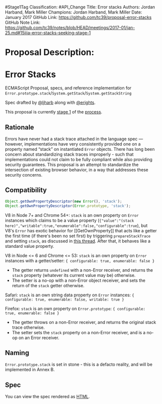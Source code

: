 #Stage1Tag
Classification: #API_Change
Title: Error stacks
Authors: Jordan Harband, Mark Miller
Champions: Jordan Harband, Mark Miller
Date: January 2017
GitHub Link: https://github.com/tc39/proposal-error-stacks
GitHub Note Link: https://github.com/tc39/notes/blob/HEAD/meetings/2017-01/jan-25.md#15iiia-error-stacks-seeking-stage-1

# Proposal Description:
# Error Stacks
ECMAScript Proposal, specs, and reference implementation for `Error.prototype.stack`/`System.getStack`/`System.getStackString`

Spec drafted by [@ljharb](https://github.com/ljharb) along with [@erights](https://github.com/erights).

This proposal is currently [stage 1](https://github.com/tc39/proposals/blob/master/README.md) of the [process](https://tc39.github.io/process-document/).

## Rationale

Errors have never had a stack trace attached in the language spec — however, implementations have very consistently provided one on a property named “stack” on instantiated `Error` objects. There has long been concern about standardizing stack traces improperly - such that implementations could not claim to be fully compliant while also providing security guarantees. This proposal is an attempt to standardize the intersection of existing browser behavior, in a way that addresses these security concerns.

## Compatibility

```js
Object.getOwnPropertyDescriptor(new Error(), 'stack');
Object.getOwnPropertyDescriptor(Error.prototype, 'stack');
```

V8 in Node 7+ and Chrome 54+: `stack` is an own property on `Error` instances which claims to be a value property (`{"value":"(stack here)","writable":true,"enumerable":false,"configurable":true`), but V8's `Error` has exotic behavior for [[GetOwnProperty]]  that acts like a getter the first time (if there's been no set first) by triggering `prepareStackTrace` and setting `stack`, as discussed in [this thread](https://esdiscuss.org/topic/getownpropertydescriptor-side-effects). After that, it behaves like a standard value property.

V8 in Node <= 6 and Chrome <= 53: `stack` is an own property on `Error` instances with a getter/setter: `{ configurable: true, enumerable: false }`
 - The getter returns `undefined` with a non-Error receiver, and returns the `stack` property (whatever its current value may be) otherwise.
 - The setter is a no-op with a non-Error object receiver, and sets the return of the `stack` getter otherwise.

Safari: `stack` is an own string data property on `Error` instances: `{ configurable: true, enumerable: false, writable: true }`

Firefox: `stack` is an own property on `Error.prototype`: `{ configurable: true, enumerable: false }`
 - The getter throws on a non-Error receiver, and returns the original stack trace otherwise.
 - The setter sets the `stack` property on a non-Error receiver, and is a no-op on an Error receiver.

## Naming

`Error.prototype.stack` is set in stone - this is a defacto reality, and will be implemented in Annex B.

## Spec
You can view the spec rendered as [HTML](https://tc39.github.io/proposal-error-stacks/).
